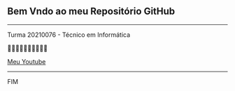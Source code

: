 <h2> Bem Vndo ao meu Repositório GitHub</h2>
<hr>
Turma 20210076 - Técnico em Informática

👏👏👏👏👏👏👏👏👏👏

[Meu Youtube](https://www.youtube.com/channel/UCwXmqOnH-GvjLVxUBWl82mA)

<hr>
FIM

<!--
**Terkelli/Terkelli** is a ✨ _special_ ✨ repository because its `README.md` (this file) appears on your GitHub profile.

Here are some ideas to get you started:

- 🔭 I’m currently working on ...
- 🌱 I’m currently learning ...
- 👯 I’m looking to collaborate on ...
- 🤔 I’m looking for help with ...
- 💬 Ask me about ...
- 📫 How to reach me: ...
- 😄 Pronouns: ...
- ⚡ Fun fact: ...
-->

